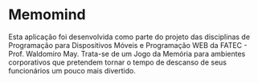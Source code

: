 # Memomind
Esta aplicação foi desenvolvida como parte do projeto das disciplinas de Programação para Dispositivos Móveis e Programação WEB da FATEC - Prof. Waldomiro May. Trata-se de um Jogo da Memória para ambientes corporativos que pretendem tornar o tempo de descanso de seus funcionários  um pouco mais divertido.
